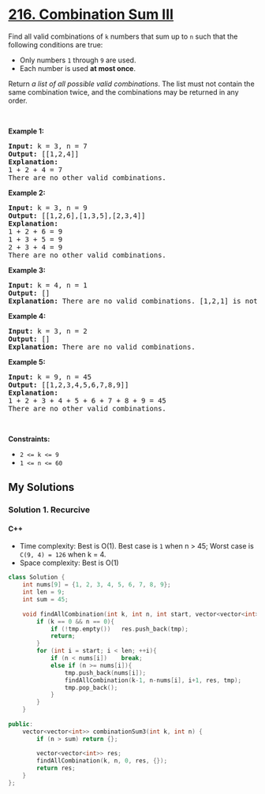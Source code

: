 # [216. Combination Sum III](https://leetcode.com/problems/combination-sum-iii/)

<p>Find all valid combinations of <code>k</code> numbers that sum up to <code>n</code> such that the following conditions are true:</p>

<ul>
	<li>Only numbers <code>1</code> through <code>9</code> are used.</li>
	<li>Each number is used <strong>at most once</strong>.</li>
</ul>

<p>Return <em>a list of all possible valid combinations</em>. The list must not contain the same combination twice, and the combinations may be returned in any order.</p>

<p>&nbsp;</p>
<p><strong>Example 1:</strong></p>

<pre><strong>Input:</strong> k = 3, n = 7
<strong>Output:</strong> [[1,2,4]]
<strong>Explanation:</strong>
1 + 2 + 4 = 7
There are no other valid combinations.</pre>

<p><strong>Example 2:</strong></p>

<pre><strong>Input:</strong> k = 3, n = 9
<strong>Output:</strong> [[1,2,6],[1,3,5],[2,3,4]]
<strong>Explanation:</strong>
1 + 2 + 6 = 9
1 + 3 + 5 = 9
2 + 3 + 4 = 9
There are no other valid combinations.
</pre>

<p><strong>Example 3:</strong></p>

<pre><strong>Input:</strong> k = 4, n = 1
<strong>Output:</strong> []
<strong>Explanation:</strong> There are no valid combinations. [1,2,1] is not valid because 1 is used twice.
</pre>

<p><strong>Example 4:</strong></p>

<pre><strong>Input:</strong> k = 3, n = 2
<strong>Output:</strong> []
<strong>Explanation:</strong> There are no valid combinations.
</pre>

<p><strong>Example 5:</strong></p>

<pre><strong>Input:</strong> k = 9, n = 45
<strong>Output:</strong> [[1,2,3,4,5,6,7,8,9]]
<strong>Explanation:</strong>
1 + 2 + 3 + 4 + 5 + 6 + 7 + 8 + 9 = 45
​​​​​​​There are no other valid combinations.
</pre>

<p>&nbsp;</p>
<p><strong>Constraints:</strong></p>

<ul>
	<li><code>2 &lt;= k &lt;= 9</code></li>
	<li><code>1 &lt;= n &lt;= 60</code></li>
</ul>


## My Solutions
### Solution 1. Recurcive
#### C++
- Time complexity: Best is O(1). Best case is `1` when n > 45; Worst case is `C(9, 4) = 126` when k = 4.
- Space complexity: Best is O(1)

```cpp
class Solution {
    int nums[9] = {1, 2, 3, 4, 5, 6, 7, 8, 9};
    int len = 9;
    int sum = 45;
    
    void findAllCombination(int k, int n, int start, vector<vector<int>>& res, vector<int> tmp){
        if (k == 0 && n == 0){
            if (!tmp.empty())   res.push_back(tmp);
            return;
        }
        for (int i = start; i < len; ++i){
            if (n < nums[i])    break;
            else if (n >= nums[i]){
                tmp.push_back(nums[i]);
                findAllCombination(k-1, n-nums[i], i+1, res, tmp);
                tmp.pop_back();
            }
        }
    }
    
public:
    vector<vector<int>> combinationSum3(int k, int n) {
        if (n > sum) return {};
        
        vector<vector<int>> res;
        findAllCombination(k, n, 0, res, {});
        return res;
    }
};
```